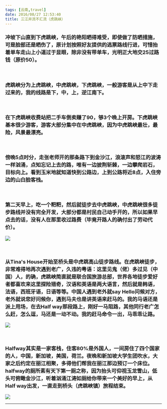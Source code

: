 ```yaml
---
tags: [云南,travel]
date: 2016/08/27 12:53:40
title: 三江并流不汇流（虎跳峡）
---
```


### 冲坡下山直到下虎跳峡，午后的艳阳晒得难受，即使做了防晒措施，可是脸部还是晒伤了，原计划按照好友提供的逃票路线行进，可惜抬着单车走山上小道过于显眼，除非没有带单车，光明正大地交25过路钱（原价50）。

<br/>

### 虎跳峡分为上虎跳峡，中虎跳峡，下虎跳峡，一般游客是从上中下走过来的，我的线路是下，中，上，逆江南下。
 
<br/>
   
### 在下虎跳峡收费站把二手车倒卖赚了90，够3个晚上开房。下虎跳峡基本很少游客，游客大部分集中在中虎跳峡，因为中虎跳峡最壮，最险，风景最漂亮。

</br>

### 傍晚5点时分，走张老师开的那条路下到金沙江，浪滚声和怒江的波涛一样汹涌，点知忘记上去的路，唯有一边披荆斩棘，一边攀爬岩石，目标向上。看到玉米地就知道快到公路边，上到公路将近8点，入住旁边的山白脸客栈。

<br/>

### 第二天早上，吃一个粑粑，然后就徒步去中虎跳峡，中虎跳峡很多徒步路线并没有完全开发，大部分都是村民自己动手开的，所以如果早点去的话，没有人在那里收过路费（毕竟开路人的确付出了劳动代价）。

![](http://ww2.sinaimg.cn/large/67804861gw1f788f7wk4qj21kw23u1kx.jpg)

<br/>

<!--more-->



### 从Tina's House开始至桥头是中虎跳高山徒步路线。在虎跳峡徒步，非常难得地再次遇到老广，久违的粤语：这里见鬼（佬）多过见（中国）人，的确，虎跳峡简直就是联合国旅游总部，世界各地徒步爱好者都喜欢来这里探险猎奇，汉语和英语是两大语言，然后就是韩语，法语，西班牙语，日语等等。中国人遇到老外就say Hello问候对方，老外就说您好问候你，遇到马夫也是讲英语来赶马的。我的马语还是派上用场，在去Half way那段路上，刚好一马阻路，其他同行老广怎么赶，怎么逗，马还是一动不动。我的赶马命令一出，马乖乖让路。

![](http://ww3.sinaimg.cn/mw1024/67804861gw1f788a5chszj21kw16ongw.jpg)

<br/>

### Halfway其实是一家客栈，住客80%是外国人，一间房住了四个国家的人，中国，新加坡，美国，荷兰。夜晚和新加坡大学生团吹水，大家之后约定在丽江相聚，多得他们帮我在丽江那边预订一个床位。halfway的厕所素有天下第一厕之称，因为抬头可仰视玉龙雪山，低头可俯瞰金沙江，听着汹涌江涛如厕给你带来一个美好的早上，从Half way出发，一直走到桥头（虎跳峡镇）旅程结束。

![](http://ww4.sinaimg.cn/mw1024/67804861gw1f788a94vdkj21kw16ogry.jpg)

 * * *
